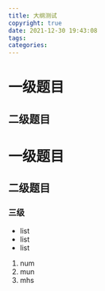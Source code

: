 ```yaml
---
title: 大纲测试
copyright: true
date: 2021-12-30 19:43:08
tags:
categories:
---
```


# 一级题目

## 二级题目



# 一级题目

## 二级题目

### 三级



- list
- list
- list



1. num
2. mun
3. mhs
